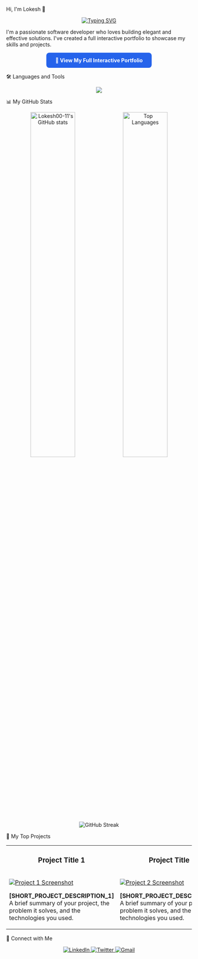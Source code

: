 Hi, I'm Lokesh 👋
<p align="center">
<a href="https://Lokesh00-11.github.io/" target="_blank">
<img src="https://readme-typing-svg.demolab.com?font=Fira+Code&weight=700&size=30&pause=1000&color=15F72E&center=true&vCenter=true&width=435&lines=Software+Developer;Creative+Problem+Solver;Lifelong+Learner" alt="Typing SVG" />
</a>
</p>

I'm a passionate software developer who loves building elegant and effective solutions. I've created a full interactive portfolio to showcase my skills and projects.

<p align="center">
<a href="https://Lokesh00-11.github.io/" target="_blank" style="display: inline-block; padding: 12px 24px; background-color: #2563eb; color: white; text-decoration: none; font-weight: bold; border-radius: 8px;">
🚀 View My Full Interactive Portfolio
</a>
</p>

🛠️ Languages and Tools
<p align="center">
<a href="https://skillicons.dev">
<img src="https://skillicons.dev/icons?i=html,css,js,mysql,c,angular,java,py" />
</a>
</p>

📊 My GitHub Stats
<p align="center">
<img align="center" src="https://github-readme-stats.vercel.app/api?username=Lokesh00-11&show_icons=true&locale=en&theme=radical" alt="Lokesh00-11's GitHub stats" width="49%"/>
<img align="center" src="https://github-readme-stats.vercel.app/api/top-langs?username=Lokesh00-11&layout=compact&locale=en&theme=radical" alt="Top Languages" width="49%"/>
</p>
<p align="center">
<img align="center" src="https://github-readme-streak-stats.herokuapp.com/?user=Lokesh00-11&theme=radical" alt="GitHub Streak" />
</p>

🚀 My Top Projects
<table width="100%">
<tr>
<td width="50%" valign="top">
<h3 align="center">Project Title 1</h3>
<br />
<a target="_blank" href="[LINK_TO_YOUR_PROJECT_1]">
<img src="https://placehold.co/400x200/2D3748/E2E8F0?text=Project+1+Screenshot" alt="Project 1 Screenshot"/>
</a>
<br />
<p>
<strong>[SHORT_PROJECT_DESCRIPTION_1]</strong> A brief summary of your project, the problem it solves, and the technologies you used.
</p>
</td>
<td width="50%" valign="top">
<h3 align="center">Project Title 2</h3>
<br />
<a target="_blank" href="[LINK_TO_YOUR_PROJECT_2]">
<img src="https://placehold.co/400x200/2D3748/E2E8F0?text=Project+2+Screenshot" alt="Project 2 Screenshot"/>
</a>
<br />
<p>
<strong>[SHORT_PROJECT_DESCRIPTION_2]</strong> A brief summary of your project, the problem it solves, and the technologies you used.
</p>
</td>
</tr>
</table>

🤝 Connect with Me
<p align="center">
<a href="https://www.linkedin.com/in/[YOUR_LINKEDIN_USERNAME]" target="_blank">
<img src="https://img.shields.io/badge/LinkedIn-0077B5?style=for-the-badge&logo=linkedin&logoColor=white" alt="LinkedIn"/>
</a>
<a href="https://twitter.com/[YOUR_TWITTER_USERNAME]" target="_blank">
<img src="https://img.shields.io/badge/Twitter-1DA1F2?style=for-the-badge&logo=twitter&logoColor=white" alt="Twitter"/>
</a>
<a href="mailto:[YOUR_EMAIL_ADDRESS]" target="_blank">
<img src="https://img.shields.io/badge/Gmail-D14836?style=for-the-badge&logo=gmail&logoColor=white" alt="Gmail"/>
</a>
</p>
